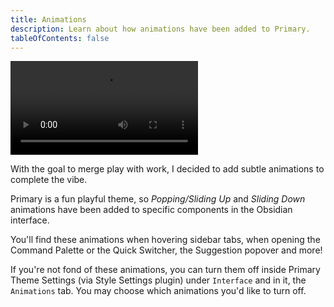 ```yaml
---
title: Animations
description: Learn about how animations have been added to Primary.
tableOfContents: false
---
```


![Animations in Primary](/src/media/demos/interface_animation.mp4)

With the goal to merge play with work, I decided to add subtle animations to complete the vibe.

Primary is a fun playful theme, so *Popping/Sliding Up* and *Sliding Down* animations have been added to specific components in the Obsidian interface.

You'll find these animations when hovering sidebar tabs, when opening the Command Palette or the Quick Switcher, the Suggestion popover and more!

If you're not fond of these animations, you can turn them off inside Primary Theme Settings (via Style Settings plugin) under `Interface` and in it, the `Animations` tab. You may choose which animations you'd like to turn off.